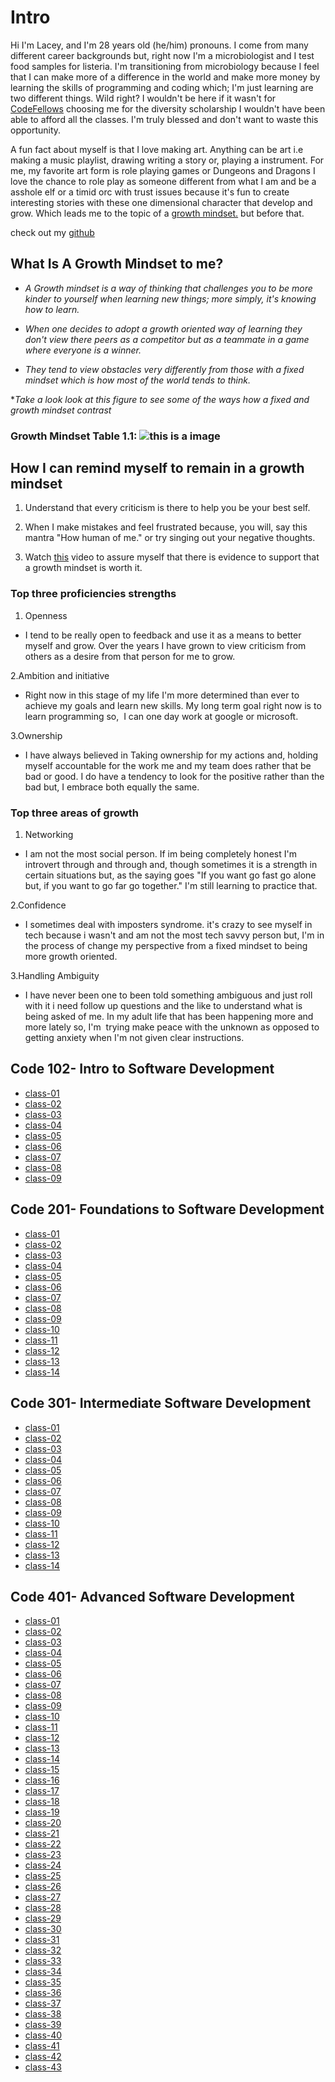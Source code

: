 # Intro

Hi I'm Lacey, and I'm 28 years old (he/him)
pronouns.
I come from many different career backgrounds
but, right now
I'm a microbiologist and I test food samples
for listeria.
I'm transitioning from microbiology because I
feel that I
can make more of a difference in the world and
make more
money by learning the
skills of programming and coding which; I'm
just learning are
two different things. Wild right?
I wouldn't be
here if it
wasn't for [CodeFellows](https://www.codefellows.org/financing-and-scholarships/)
choosing me for the diversity
scholarship I wouldn't have been
able to afford all the classes. I'm truly
blessed and don't
want to waste this opportunity.

A fun fact
about myself is
that I love
making art. Anything can be art i.e making a
music playlist,
drawing writing a story or, playing a
instrument. For me, my
favorite art
form is role playing games or Dungeons and Dragons I love
the chance to role play as someone different from what I am
and be a asshole
elf or a timid orc with trust issues because it's fun to
create interesting stories with these one dimensional
character that develop
and grow. Which leads me to the topic of a [growth mindset.](https://www.atlassian.com/blog/inside-atlassian0/growth-mindset) but before that.

check out my [github](https://github.com/laceywash31700)

## **What Is A Growth Mindset to me?**

- *A Growth mindset is a way of thinking that challenges you
to be more kinder to yourself when learning new things; more
simply, it's
knowing how to learn.*

- *When one decides to adopt a growth oriented way of learning they don't view there peers as a competitor but as a teammate in a game
where everyone is a winner.*

- *They tend to view obstacles very differently from those
with a fixed mindset which is how most of the world tends to
think.*

**Take a look look at this figure to see some of the ways how a fixed and growth mindset contrast*

### **Growth Mindset Table 1.1:** ![this is a image](https://atlassianblog.wpengine.com/wp-content/uploads/NewGrowthMindset2.png)

## **How I can remind myself to remain in a growth mindset**

1. Understand that every criticism is there to help you be your best self.

2. When I make mistakes and feel frustrated because, you will, say this mantra "How human of me." or try singing out your negative thoughts.

3. Watch [this](https://www.youtube.com/watch?v=rf8FX2sI3gU) video to assure myself that there is evidence to support that a growth mindset is worth it.

### Top three proficiencies strengths

1. Openness

- I tend to be really open to feedback and use it as a means to better myself and grow. Over the years I have grown to view criticism
from others as a desire from that person for me to grow.  

2.Ambition and initiative

- Right now in this stage of my life I'm more determined than ever to achieve my goals and learn new skills. My long term goal right
now is to learn programming so,  I can one day work at google or microsoft.

3.Ownership  

- I have always believed in Taking ownership for my actions and, holding myself accountable for the work me and my team does rather
that be bad or good. I do have a tendency to look for the positive rather than the bad but, I embrace both equally the same.

### Top three areas of growth

1. Networking

- I am not the most social person. If im being completely honest I'm introvert through and through and, though sometimes it is a
strength in certain situations but, as the saying goes "If you want go fast go alone but, if you want to go far go together." I'm still
learning to practice that.

2.Confidence

- I sometimes deal with imposters syndrome. it's crazy to see myself in tech because i wasn't and am not the most tech savvy person
but, I'm in the process of change my perspective from a fixed mindset to being more growth oriented.

3.Handling Ambiguity  

- I have never been one to been told something ambiguous and just roll with it i need follow up questions and the like to understand
what is being asked of me. In my adult life that has been happening more and more lately so, I'm  trying make peace with the unknown as opposed to getting anxiety when I'm not given clear instructions.

## Code 102- Intro to Software Development

- [class-01](Code-102/Class-01.md)
- [class-02](Code-102/Class-02.md)
- [class-03](Code-102/Class-03.md)
- [class-04](Code-102/Class-04.md)
- [class-05](Code-102/Class-05.md)
- [class-06](Code-102/Class-06.md)
- [class-07](Code-102/Class-07.md)
- [class-08](Code-102/Class-08.md)
- [class-09](Code-102/Class-09.md)

## Code 201- Foundations to Software Development

- [class-01](Code-201/Class-01.md)
- [class-02](Code-201/Class-02.md)
- [class-03](Code-201/Class-03.md)
- [class-04](Code-201/Class-04.md)
- [class-05](Code-201/Class-05.md)
- [class-06](Code-201/Class-06.md)
- [class-07](Code-201/Class-07.md)
- [class-08](Code-201/Class-08.md)
- [class-09](Code-201/Class-09.md)
- [class-10](Code-201/Class-10.md)
- [class-11](Code-201/Class-11.md)
- [class-12](Code-201/Class-12.md)
- [class-13](Code-201/Class-13.md)
- [class-14](Code-201/Class-14.md)

## Code 301- Intermediate Software Development

- [class-01](Code-301/Class-01.md)
- [class-02](Code-301/Class-02.md)
- [class-03](Code-301/Class-03.md)
- [class-04](Code-301/Class-04.md)
- [class-05](Code-301/Class-05.md)
- [class-06](Code-301/Class-06.md)
- [class-07](Code-301/Class-07.md)
- [class-08](Code-301/Class-08.md)
- [class-09](Code-301/Class-09.md)
- [class-10](Code-301/Class-10.md)
- [class-11](Code-301/Class-11.md)
- [class-12](Code-301/Class-12.md)
- [class-13](Code-301/Class-13.md)
- [class-14](Code-301/Class-14.md)

## Code 401- Advanced Software Development

- [class-01](Code-401/Class-01.md)
- [class-02](Code-401/Class-02.md)
- [class-03](Code-401/Class-03.md)
- [class-04](Code-401/Class-04.md)
- [class-05](Code-401/Class-05.md)
- [class-06](Code-401/Class-06.md)
- [class-07](Code-401/Class-07.md)
- [class-08](Code-401/Class-08.md)
- [class-09](Code-401/Class-09.md)
- [class-10](Code-401/Class-10.md)
- [class-11](Code-401/Class-11.md)
- [class-12](Code-401/Class-12.md)
- [class-13](Code-401/Class-13.md)
- [class-14](Code-401/Class-14.md)
- [class-15](Code-401/Class-15.md)
- [class-16](Code-401/Class-16.md)
- [class-17](Code-401/Class-17.md)
- [class-18](Code-401/Class-18.md)
- [class-19](Code-401/Class-19.md)
- [class-20](Code-401/Class-20.md)
- [class-21](Code-401/Class-21.md)
- [class-22](Code-401/Class-22.md)
- [class-23](Code-401/Class-23.md)
- [class-24](Code-401/Class-24.md)
- [class-25](Code-401/Class-25.md)
- [class-26](Code-401/Class-26.md)
- [class-27](Code-401/Class-27.md)
- [class-28](Code-401/Class-28.md)
- [class-29](Code-401/Class-29.md)
- [class-30](Code-401/Class-30.md)
- [class-31](Code-401/Class-31.md)
- [class-32](Code-401/Class-32.md)
- [class-33](Code-401/Class-33.md)
- [class-34](Code-401/Class-34.md)
- [class-35](Code-401/Class-35.md)
- [class-36](Code-401/Class-36.md)
- [class-37](Code-401/Class-37.md)
- [class-38](Code-401/Class-38.md)
- [class-39](Code-401/Class-39.md)
- [class-40](Code-401/Class-40.md)
- [class-41](Code-401/Class-41.md)
- [class-42](Code-401/Class-42.md)
- [class-43](Code-401/Class-43.md)
